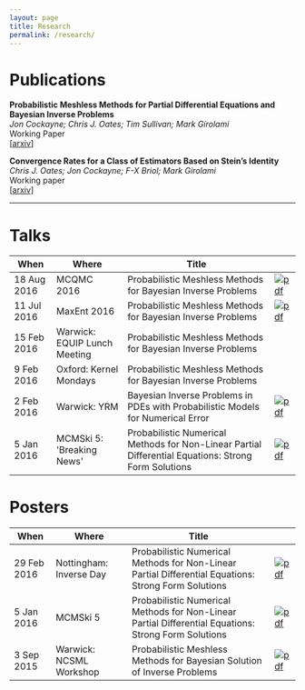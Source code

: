```yaml
---
layout: page
title: Research
permalink: /research/
---
```


# Publications

**Probabilistic Meshless Methods for Partial Differential Equations and Bayesian Inverse Problems**  
*Jon Cockayne; Chris J. Oates; Tim Sullivan; Mark Girolami*  
Working Paper  
\[[arxiv](http://arxiv.org/abs/1605.07811)\]

**Convergence Rates for a Class of Estimators Based on Stein’s Identity**  
*Chris J. Oates; Jon Cockayne; F-X Briol; Mark Girolami*  
Working paper  
\[[arxiv](http://arxiv.org/abs/1603.03220)\]

---

# Talks

| **When**		 | **Where**		| **Title**		|            |
|----------------|------------------|---------------|------------|
| 18 Aug 2016    | MCQMC 2016					| Probabilistic Meshless Methods for Bayesian Inverse Problems | [![pdf]({{site.baseurl}}/images/pdf.png)]({{site.baseurl}}/resources/Jon_MCQMC.pdf) |
| 11 Jul 2016    | MaxEnt 2016					| Probabilistic Meshless Methods for Bayesian Inverse Problems | [![pdf]({{site.baseurl}}/images/pdf.png)]({{site.baseurl}}/resources/MaxEnt_2016.pdf) |
| 15 Feb 2016    | Warwick: EQUIP Lunch Meeting	| Probabilistic Meshless Methods for Bayesian Inverse Problems | 
| 9 Feb 2016     | Oxford: Kernel Mondays		| Probabilistic Meshless Methods for Bayesian Inverse Problems |
| 2 Feb 2016     | Warwick: YRM					| Bayesian Inverse Problems in PDEs with Probabilistic Models for Numerical Error | [![pdf]({{site.baseurl}}/images/pdf.png)]({{site.baseurl}}/resources/2016_02_02_YRM.pdf) |
| 5 Jan 2016	 | MCMSki 5: 'Breaking News'	| Probabilistic Numerical Methods for Non-Linear Partial Differential Equations: Strong Form Solutions | [![pdf]({{site.baseurl}}/images/pdf.png)]({{site.baseurl}}/resources/MCMSki_ProbNum_PDEs.pdf) |

# Posters

| **When**		 | **Where**		| **Title**		|            |
|----------------|------------------|---------------|------------|
| 29 Feb 2016	 |	Nottingham: Inverse Day | Probabilistic Numerical Methods for Non-Linear Partial Differential Equations: Strong Form Solutions | [![pdf]({{site.baseurl}}/images/pdf.png)]({{site.baseurl}}/resources/MCMSki-Poster-Portrait.pdf) |
| 5 Jan 2016     | MCMSki 5					| Probabilistic Numerical Methods for Non-Linear Partial Differential Equations: Strong Form Solutions | [![pdf]({{site.baseurl}}/images/pdf.png)]({{site.baseurl}}/resources/MCMSki-Poster-Portrait.pdf) |
| 3 Sep 2015     | Warwick: NCSML Workshop  | Probabilistic Meshless Methods for Bayesian Solution of Inverse Problems | [![pdf]({{site.baseurl}}/images/pdf.png)]({{site.baseurl}}/resources/NCSML2015.pdf) |

